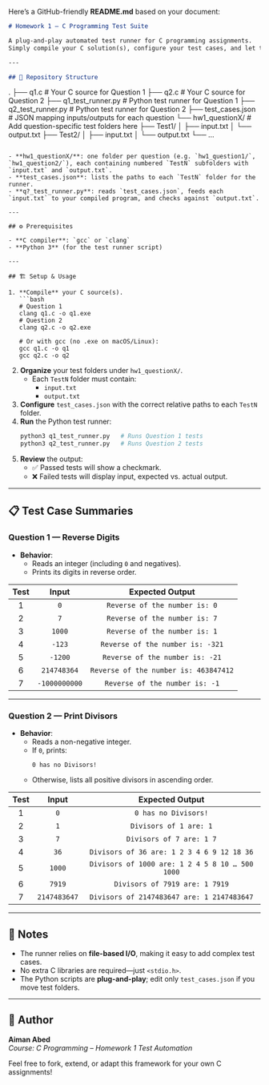 Here’s a GitHub-friendly **README.md** based on your document:

```markdown
# Homework 1 — C Programming Test Suite

A plug-and-play automated test runner for C programming assignments.  
Simply compile your C solution(s), configure your test cases, and let the Python test runner do the rest.

---

## 📂 Repository Structure

```
.
├── q1.c                      # Your C source for Question 1
├── q2.c                      # Your C source for Question 2
├── q1_test_runner.py         # Python test runner for Question 1
├── q2_test_runner.py         # Python test runner for Question 2
├── test_cases.json           # JSON mapping inputs/outputs for each question
└── hw1_questionX/            # Add question-specific test folders here
    ├── Test1/
    │   ├── input.txt
    │   └── output.txt
    ├── Test2/
    │   ├── input.txt
    │   └── output.txt
    └── …  
```

- **hw1_questionX/**: one folder per question (e.g. `hw1_question1/`, `hw1_question2/`), each containing numbered `TestN` subfolders with `input.txt` and `output.txt`.
- **test_cases.json**: lists the paths to each `TestN` folder for the runner.
- **q?_test_runner.py**: reads `test_cases.json`, feeds each `input.txt` to your compiled program, and checks against `output.txt`.

---

## ⚙️ Prerequisites

- **C compiler**: `gcc` or `clang`
- **Python 3** (for the test runner script)

---

## 🏗️ Setup & Usage

1. **Compile** your C source(s).  
   ```bash
   # Question 1
   clang q1.c -o q1.exe
   # Question 2
   clang q2.c -o q2.exe

   # Or with gcc (no .exe on macOS/Linux):
   gcc q1.c -o q1
   gcc q2.c -o q2
   ```
2. **Organize** your test folders under `hw1_questionX/`.  
   - Each `TestN` folder must contain:
     - `input.txt`  
     - `output.txt`
3. **Configure** `test_cases.json` with the correct relative paths to each `TestN` folder.
4. **Run** the Python test runner:
   ```bash
   python3 q1_test_runner.py   # Runs Question 1 tests
   python3 q2_test_runner.py   # Runs Question 2 tests
   ```
5. **Review** the output:
   - ✅ Passed tests will show a checkmark.
   - ❌ Failed tests will display input, expected vs. actual output.

---

## 📋 Test Case Summaries

### Question 1 — Reverse Digits
- **Behavior**:  
  - Reads an integer (including `0` and negatives).  
  - Prints its digits in reverse order.

| Test | Input    | Expected Output                      |
|:----:|:--------:|:------------------------------------:|
| 1    | `0`      | `Reverse of the number is: 0`        |
| 2    | `7`      | `Reverse of the number is: 7`        |
| 3    | `1000`   | `Reverse of the number is: 1`        |
| 4    | `-123`   | `Reverse of the number is: -321`     |
| 5    | `-1200`  | `Reverse of the number is: -21`      |
| 6    | `214748364`  | `Reverse of the number is: 463847412` |
| 7    | `-1000000000` | `Reverse of the number is: -1`       |

---

### Question 2 — Print Divisors
- **Behavior**:  
  - Reads a non-negative integer.  
  - If `0`, prints:  
    ```
    0 has no Divisors!
    ```
  - Otherwise, lists all positive divisors in ascending order.

| Test | Input       | Expected Output                                      |
|:----:|:-----------:|:-----------------------------------------------------:|
| 1    | `0`         | `0 has no Divisors!`                                 |
| 2    | `1`         | `Divisors of 1 are: 1`                               |
| 3    | `7`         | `Divisors of 7 are: 1 7`                             |
| 4    | `36`        | `Divisors of 36 are: 1 2 3 4 6 9 12 18 36`           |
| 5    | `1000`      | `Divisors of 1000 are: 1 2 4 5 8 10 … 500 1000`      |
| 6    | `7919`      | `Divisors of 7919 are: 1 7919`                       |
| 7    | `2147483647`| `Divisors of 2147483647 are: 1 2147483647`           |

---

## 🔧 Notes

- The runner relies on **file-based I/O**, making it easy to add complex test cases.
- No extra C libraries are required—just `<stdio.h>`.
- The Python scripts are **plug-and-play**; edit only `test_cases.json` if you move test folders.

---

## 👤 Author

**Aiman Abed**  
_Course: C Programming – Homework 1 Test Automation_

Feel free to fork, extend, or adapt this framework for your own C assignments!  
```
